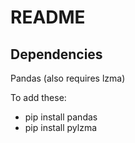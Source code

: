 # README

## Dependencies

Pandas (also requires lzma)

To add these:

- pip install pandas
- pip install pylzma
